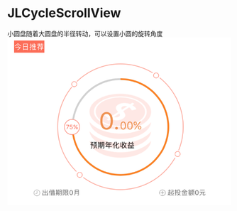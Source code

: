 # JLCycleScrollView
小圆盘随着大圆盘的半径转动，可以设置小圆的旋转角度
![image](https://github.com/LocasJoe/JLCycleScrollView/blob/master/WX20170118-125023%402x.png)
